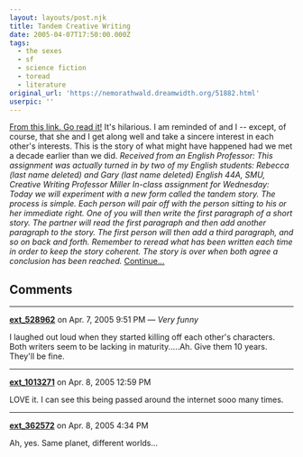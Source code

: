 ```yaml
---
layout: layouts/post.njk
title: Tandem Creative Writing
date: 2005-04-07T17:50:00.000Z
tags:
  - the sexes
  - sf
  - science fiction
  - toread
  - literature
original_url: 'https://nemorathwald.dreamwidth.org/51882.html'
userpic: ''
---
```

[From this link. Go read it!](http://www.gwaihir.org/fun/school.english) It's hilarious. I am reminded of and I -- except, of course, that she and I get along well and take a sincere interest in each other's interests. This is the story of what might have happened had we met a decade earlier than we did. _Received from an English Professor: This assignment was actually turned in by two of my English students: Rebecca (last name deleted) and Gary (last name deleted) English 44A, SMU, Creative Writing Professor Miller In-class assignment for Wednesday: Today we will experiment with a new form called the tandem story. The process is simple. Each person will pair off with the person sitting to his or her immediate right. One of you will then write the first paragraph of a short story. The partner will read the first paragraph and then add another paragraph to the story. The first person will then add a third paragraph, and so on back and forth. Remember to reread what has been written each time in order to keep the story coherent. The story is over when both agree a conclusion has been reached._ [Continue...](http://www.gwaihir.org/fun/school.english)

## Comments

---

**[ext_528962](https://www.dreamwidth.org/users/ext_528962)** on Apr. 7, 2005 9:51 PM — *Very funny*

I laughed out loud when they started killing off each other's characters. Both writers seem to be lacking in maturity.....Ah. Give them 10 years. They'll be fine.

---

**[ext_1013271](https://www.dreamwidth.org/users/ext_1013271)** on Apr. 8, 2005 12:59 PM

LOVE it. I can see this being passed around the internet sooo many times.

---

**[ext_362572](https://www.dreamwidth.org/users/ext_362572)** on Apr. 8, 2005 4:34 PM

Ah, yes. Same planet, different worlds...

